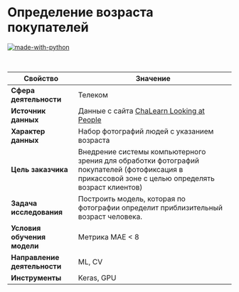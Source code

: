 # Определение возраста покупателей

[![made-with-python](https://img.shields.io/badge/Made%20with-Python-1f425f.svg)](https://www.python.org/)

<br>

Свойство | Значение
-|-
**Сфера деятельности** | Телеком
**Источник данных** | Данные с сайта [ChaLearn Looking at People](http://chalearnlap.cvc.uab.es/dataset/26/description/)
**Характер данных** | Набор фотографий людей с указанием возраста
**Цель заказчика** | Внедрение системы компьютерного зрения для обработки фотографий покупателей (фотофиксация в прикассовой зоне с целью определять возраст клиентов)
**Задача исследования** | Построить модель, которая по фотографии определит приблизительный возраст человека.
**Условия обучения модели** | Метрика MAE < 8
**Направление деятельности** | ML, CV
**Инструменты** | Keras, GPU